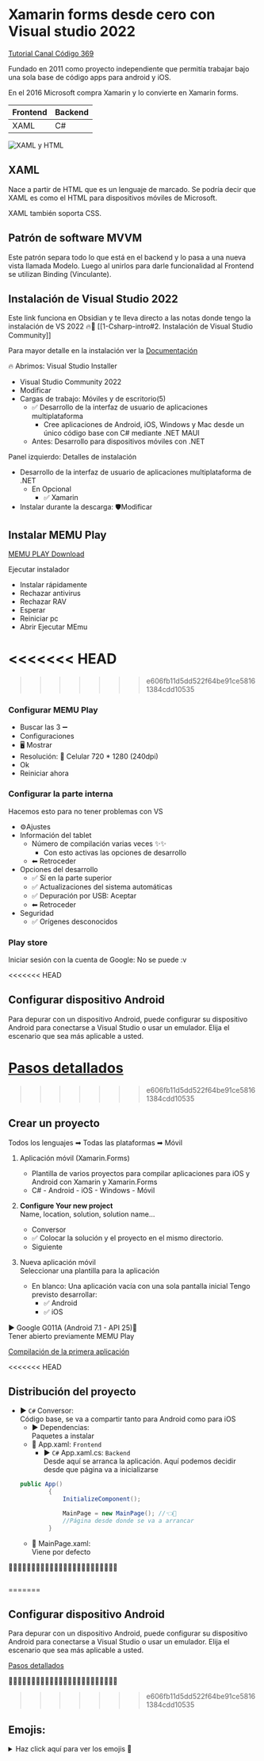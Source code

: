 # Xamarin forms desde cero con Visual studio 2022
[Tutorial Canal Código 369](https://www.youtube.com/watch?v=GtrDcqRiDlA&t=636s)

Fundado en 2011 como proyecto independiente que permitía trabajar bajo una sola base de código apps para android y iOS.

En el 2016 Microsoft compra Xamarin y lo convierte en Xamarin forms.

|Frontend |Backend |
|---------|--------|
|XAML     |C#      |

![XAML y HTML](https://i.postimg.cc/2j1TYyXK/1-xaml-html.png)

## XAML
Nace a partir de HTML que es un lenguaje de marcado. Se podría decir que XAML es como el HTML para dispositivos móviles de Microsoft. 

XAML también soporta CSS.

## Patrón de software MVVM

Este patrón separa todo lo que está en el backend y lo pasa a una nueva  vista llamada Modelo. Luego al unirlos para darle funcionalidad al Frontend se utilizan Binding (Vinculante). 

## Instalación de Visual Studio 2022

Este link funciona en Obsidian y te lleva directo a las notas donde tengo la instalación de VS 2022 🔥🐯
[[1-Csharp-intro#2. Instalación de Visual Studio Community]]

Para mayor detalle en la instalación ver la [Documentación](https://learn.microsoft.com/en-us/xamarin/get-started/installation/?pivots=windows-vs2022)

🔥 Abrimos: Visual Studio Installer 
- Visual Studio Community 2022     
- Modificar 
- Cargas de trabajo: Móviles y de escritorio(5) 
	- ✅ Desarrollo de la interfaz de usuario de aplicaciones multiplataforma
		- Cree aplicaciones de Android, iOS, Windows y Mac desde un único código base con C# mediante .NET MAUI
	- Antes: Desarrollo para dispositivos móviles con .NET

Panel izquierdo: Detalles de instalación 
- Desarrollo de la interfaz de usuario de aplicaciones multiplataforma de .NET
	- En Opcional 
		- ✅ Xamarin 
- Instalar durante la descarga: 🛡Modificar

## Instalar MEMU Play 

[MEMU PLAY Download](https://www.memuplay.com/)

Ejecutar instalador    
- Instalar rápidamente 
- Rechazar antivirus 
- Rechazar RAV
- Esperar
- Reiniciar pc
- Abrir Ejecutar MEmu

<<<<<<< HEAD
=======

>>>>>>> e606fb11d5dd522f64be91ce58161384cdd10535
### Configurar MEMU Play
- Buscar las 3 ➖
- Configuraciones 
- 🖥 Mostrar
- Resolución: 🔘 Celular 720 * 1280 (240dpi)
- Ok
- Reiniciar ahora

### Configurar la parte interna
Hacemos esto para no tener problemas con VS

- ⚙Ajustes 
- Información del tablet 
	- Número de compilación varias veces ✨✨ 
		- Con esto activas las opciones de desarrollo
	- ⬅ Retroceder 
- Opciones del desarrollo
	- ✅ Sí en la parte superior 
	- ✅ Actualizaciones del sistema automáticas 
	- ✅ Depuración por USB: Aceptar 
	- ⬅ Retroceder
- Seguridad 
	- ✅ Orígenes desconocidos 

### Play store 
Iniciar sesión con la cuenta de Google: No se puede :v

<<<<<<< HEAD
## Configurar dispositivo Android

Para depurar con un dispositivo Android, puede configurar su dispositivo Android para conectarse a Visual Studio o usar un emulador. Elija el escenario que sea más aplicable a usted.

[Pasos detallados](https://dotnet.microsoft.com/en-us/learn/xamarin/hello-world-tutorial/devicesetup)
=======
>>>>>>> e606fb11d5dd522f64be91ce58161384cdd10535

## Crear un proyecto

Todos los lenguajes ➡ Todas las plataformas ➡ Móvil

1. Aplicación móvil (Xamarin.Forms) 
	- Plantilla de varios proyectos para compilar aplicaciones para iOS y Android con Xamarin y Xamarin.Forms     
	- C# - Android - iOS - Windows - Móvil 

2.  **Configure Your new project**   
    Name, location, solution, solution name…
    - Conversor
    - ✅ Colocar la solución y el proyecto en el mismo directorio. 
    - Siguiente

3. Nueva aplicación móvil    
	Seleccionar una plantilla para la aplicación  
	- En blanco: Una aplicación vacía con una sola pantalla inicial 
	Tengo previsto desarrollar:
		- ✅ Android
		- ✅ iOS


▶ Google G011A (Android 7.1 - API 25)🔽   
Tener abierto previamente MEMU Play

[Compilación de la primera aplicación](https://learn.microsoft.com/es-es/xamarin/get-started/first-app/?pivots=windows-vs2022)

<<<<<<< HEAD
## Distribución del proyecto 

- ▶ `C#` Conversor:      
	Código base, se va a compartir tanto para Android como para iOS    
	- ▶ Dependencias:    
		Paquetes a instalar 
	- 📑 App.xaml: `Frontend`   
		- ▶ `C#` App.xaml.cs: `Backend`   
			Desde aquí se arranca la aplicación. Aquí podemos decidir desde que página va a inicializarse 
	```cs
	public App()
	        {
	            InitializeComponent();
	
	            MainPage = new MainPage(); //👈👀
	            //Página desde donde se va a arrancar
	        }
	```
	- 📑 MainPage.xaml:   
		Viene por defecto  





🎲🎲🎲🎲🎲🎲🎲🎲🎲🎲🎲🎲🎲🎲🎲🎲🎲🎲🎲🎲🎲🎲🎲🎲
```cs
```
=======
## Configurar dispositivo Android

Para depurar con un dispositivo Android, puede configurar su dispositivo Android para conectarse a Visual Studio o usar un emulador. Elija el escenario que sea más aplicable a usted.

[Pasos detallados](https://dotnet.microsoft.com/en-us/learn/xamarin/hello-world-tutorial/devicesetup)


🎲🎲🎲🎲🎲🎲🎲🎲🎲🎲🎲🎲🎲🎲🎲🎲🎲🎲🎲🎲🎲🎲🎲🎲

>>>>>>> e606fb11d5dd522f64be91ce58161384cdd10535

## Emojis:  
<details>
  <summary>Haz click aquí para ver los emojis 👀</summary>

  <br/>

**🔥 Emojis:**        
- 🔥 ❄ ✨ 📌 🎲 🔍 🎉     
- 🤴🦁 🧔🐯  👀 👉 👈 ☝ 👇   
<<<<<<< HEAD
- 😊 👈👀 😌 😍 🧛‍♂️ 📂 📁   🗂 📑
=======
- 😊 👈👀 😌 😍 🧛‍♂️ 📂 📁   🗂 
>>>>>>> e606fb11d5dd522f64be91ce58161384cdd10535
- 🟥 ⬜ ⬛ ◼ ◻ 🔷 🔶 🔻 🔺 🔴 🟣 🔵 🔘     
- ✔ ➕ ↕ ↔ ➡ ⬇ ⬅ ✅ ▶ ❌ ❗            
- 🧰 ⛓ 💡 🌐 🖥    🛡 ⚙ 🔽    
- 🔅 🔆 🌚 🌗       

</details>